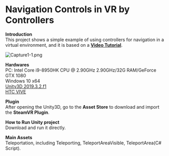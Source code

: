 # Navigation Controls in VR by Controllers

**Introduction**  
This project shows a simple example of using controllers for navigation in a virtual environment, and it is based on a [**Video Tutorial**](https://www.youtube.com/watch?v=iJ0oNYIUFJo&t=325s).

![Capture1-1.png](https://github.com/HugoNip/SceneView_Unity3D/blob/master/figure/Capture1-1.png)  

**Hardwares**  
PC: Intel Core i9-8950HK CPU @ 2.90GHz 2.90GHz/32G RAM/GeForce GTX 1080  
Windows 10 x64  
[Unity3D 2019.3.2.f1](https://unity3d.com/get-unity/download/archive?_ga=2.40182242.1304774695.1582602743-918063752.1582602743)  
[HTC VIVE](https://www.vive.com/us/product/vive/)  

**Plugin**  
After opening the Unity3D, go to the **Asset Store** to download and import the **SteamVR Plugin**.

**How to Run Unity project**  
Download and run it directly.

**Main Assets**  
Teleportation, including Teleporting, TeleportAreaVisible, TeleportArea(C# Script).
